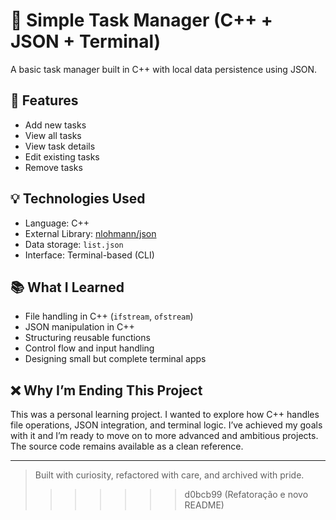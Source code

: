 # 📝 Simple Task Manager (C++ + JSON + Terminal)

A basic task manager built in C++ with local data persistence using JSON.

## 🚀 Features
- Add new tasks
- View all tasks
- View task details
- Edit existing tasks
- Remove tasks

## 💡 Technologies Used
- Language: C++
- External Library: [nlohmann/json](https://github.com/nlohmann/json)
- Data storage: `list.json`
- Interface: Terminal-based (CLI)

## 📚 What I Learned
- File handling in C++ (`ifstream`, `ofstream`)
- JSON manipulation in C++
- Structuring reusable functions
- Control flow and input handling
- Designing small but complete terminal apps

## ❌ Why I’m Ending This Project
This was a personal learning project. I wanted to explore how C++ handles file operations, JSON integration, and terminal logic. I’ve achieved my goals with it and I’m ready to move on to more advanced and ambitious projects. The source code remains available as a clean reference.

---

> Built with curiosity, refactored with care, and archived with pride.
>>>>>>> d0bcb99 (Refatoração e novo README)



